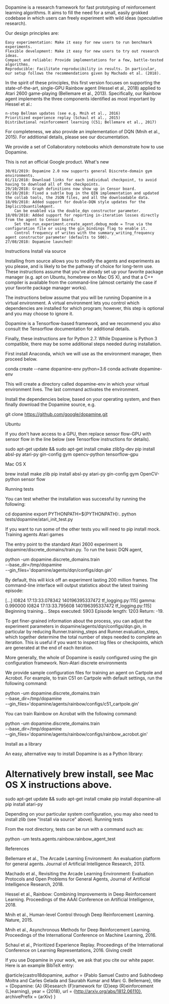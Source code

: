 Dopamine is a research framework for fast prototyping of reinforcement learning algorithms. It aims to fill the need for a small, easily grokked codebase in which users can freely experiment with wild ideas (speculative research).

Our design principles are:

    Easy experimentation: Make it easy for new users to run benchmark experiments.
    Flexible development: Make it easy for new users to try out research ideas.
    Compact and reliable: Provide implementations for a few, battle-tested algorithms.
    Reproducible: Facilitate reproducibility in results. In particular, our setup follows the recommendations given by Machado et al. (2018).

In the spirit of these principles, this first version focuses on supporting the state-of-the-art, single-GPU Rainbow agent (Hessel et al., 2018) applied to Atari 2600 game-playing (Bellemare et al., 2013). Specifically, our Rainbow agent implements the three components identified as most important by Hessel et al.:

    n-step Bellman updates (see e.g. Mnih et al., 2016)
    Prioritized experience replay (Schaul et al., 2015)
    Distributional reinforcement learning (C51; Bellemare et al., 2017)

For completeness, we also provide an implementation of DQN (Mnih et al., 2015). For additional details, please see our documentation.

We provide a set of Collaboratory notebooks which demonstrate how to use Dopamine.

This is not an official Google product.
What's new

    30/01/2019: Dopamine 2.0 now supports general Discrete-domain gym environments.
    01/11/2018: Download links for each individual checkpoint, to avoid having to download all of the checkpoints.
    29/10/2018: Graph definitions now show up in Censor board.
    16/10/2018: Fixed a subtle bug in the QIN implementation and updated the collab tools, the JSON files, and all the downloadable data.
    18/09/2018: Added support for double-DQN style updates for the ImplicitQuantileAgent.
        Can be enabled via the double_dqn constructor parameter.
    18/09/2018: Added support for reporting in-iteration losses directly from the agent to Censor board.
        Set the run_experiment.create_agent.debug_mode = True via the configuration file or using the gin_bindings flag to enable it.
        Control frequency of writes with the summary_writing_frequency agent constructor parameter (defaults to 500).
    27/08/2018: Dopamine launched!

Instructions
Install via source

Installing from source allows you to modify the agents and experiments as you please, and is likely to be the pathway of choice for long-term use. These instructions assume that you've already set up your favorite package manager (e.g. apt on Ubuntu, homebrew on Mac OS X), and that a C++ compiler is available from the command-line (almost certainly the case if your favorite package manager works).

The instructions below assume that you will be running Dopamine in a virtual environment. A virtual environment lets you control which dependencies are installed for which program; however, this step is optional and you may choose to ignore it.

Dopamine is a Tensorflow-based framework, and we recommend you also consult the Tensorflow documentation for additional details.

Finally, these instructions are for Python 2.7. While Dopamine is Python 3 compatible, there may be some additional steps needed during installation.

First install Anaconda, which we will use as the environment manager, then proceed below.

conda create --name dopamine-env python=3.6
conda activate dopamine-env

This will create a directory called dopamine-env in which your virtual environment lives. The last command activates the environment.

Install the dependencies below, based on your operating system, and then finally download the Dopamine source, e.g.

git clone https://github.com/google/dopamine.git

Ubuntu

If you don't have access to a GPU, then replace sensor flow-GPU with sensor flow in the line below (see Tensorflow instructions for details).

sudo apt-get update && sudo apt-get install cmake zlib1g-dev
pip install absl-py atari-py gin-config gym opencv-python tensorflow-gpu

Mac OS X

brew install make zlib
pip install absl-py atari-py gin-config gym OpenCV-python sensor flow

Running tests

You can test whether the installation was successful by running the following:

cd dopamine
export PYTHONPATH=${PYTHONPATH}:.
python tests/dopamine/atari_init_test.py

If you want to run some of the other tests you will need to pip install mock.
Training agents
Atari games

The entry point to the standard Atari 2600 experiment is dopamine/discrete_domains/train.py. To run the basic DQN agent,

python -um dopamine.discrete_domains.train \
  --base_dir=/tmp/dopamine \
  --gin_files='dopamine/agents/dqn/configs/dqn.gin'

By default, this will kick off an experiment lasting 200 million frames. The command-line interface will output statistics about the latest training episode:

[...]
I0824 17:13:33.078342 140196395337472 tf_logging.py:115] gamma: 0.990000
I0824 17:13:33.795608 140196395337472 tf_logging.py:115] Beginning training...
Steps executed: 5903 Episode length: 1203 Return: -19.

To get finer-grained information about the process, you can adjust the experiment parameters in dopamine/agents/dqn/configs/dqn.gin, in particular by reducing Runner.training_steps and Runner.evaluation_steps, which together determine the total number of steps needed to complete an iteration. This is useful if you want to inspect log files or checkpoints, which are generated at the end of each iteration.

More generally, the whole of Dopamine is easily configured using the gin configuration framework.
Non-Atari discrete environments

We provide sample configuration files for training an agent on Cartpole and Acrobot. For example, to train C51 on Cartpole with default settings, run the following command:

python -um dopamine.discrete_domains.train \
  --base_dir=/tmp/dopamine \
  --gin_files='dopamine/agents/rainbow/configs/c51_cartpole.gin'

You can train Rainbow on Acrobat with the following command:

python -um dopamine.discrete_domains.train \
  --base_dir=/tmp/dopamine \
  --gin_files='dopamine/agents/rainbow/configs/rainbow_acrobot.gin'

Install as a library

An easy, alternative way to install Dopamine is as a Python library:

# Alternatively brew install, see Mac OS X instructions above.
sudo apt-get update && sudo apt-get install cmake
pip install dopamine-all
pip install atari-py

Depending on your particular system configuration, you may also need to install zlib (see "Install via source" above).
Running tests

From the root directory, tests can be run with a command such as:

python -um tests.agents.rainbow.rainbow_agent_test

References

Bellemare et al., The Arcade Learning Environment: An evaluation platform for general agents. Journal of Artificial Intelligence Research, 2013.

Machado et al., Revisiting the Arcade Learning Environment: Evaluation Protocols and Open Problems for General Agents, Journal of Artificial Intelligence Research, 2018.

Hessel et al., Rainbow: Combining Improvements in Deep Reinforcement Learning. Proceedings of the AAAI Conference on Artificial Intelligence, 2018.

Mnih et al., Human-level Control through Deep Reinforcement Learning. Nature, 2015.

Mnih et al., Asynchronous Methods for Deep Reinforcement Learning. Proceedings of the International Conference on Machine Learning, 2016.

Schaul et al., Prioritized Experience Replay. Proceedings of the International Conference on Learning Representations, 2016.
Giving credit

If you use Dopamine in your work, we ask that you cite our white paper. Here is an example BibTeX entry:

@article{castro18dopamine,
  author    = {Pablo Samuel Castro and
               Subhodeep Moitra and
               Carles Gelada and
               Saurabh Kumar and
               Marc G. Bellemare},
  title     = {Dopamine: {A} {R}esearch {F}ramework for {D}eep {R}einforcement {L}earning},
  year      = {2018},
  url       = {http://arxiv.org/abs/1812.06110},
  archivePrefix = {arXiv}
}
